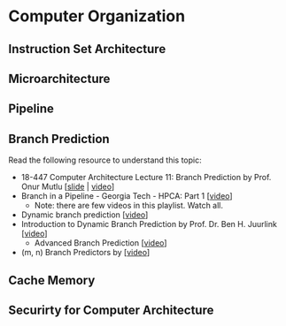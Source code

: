 
# Computer Organization

## Instruction Set Architecture

## Microarchitecture

## Pipeline

## Branch Prediction

Read the following resource to understand this topic:
- 18-447 Computer Architecture Lecture 11: Branch Prediction by Prof. Onur Mutlu [[slide](https://course.ece.cmu.edu/~ece447/s13/lib/exe/fetch.php?media=onur-447-spring13-lecture11-branch-prediction-afterlecture.pdf) | [video](https://www.youtube.com/watch?v=z77VpggShvg)]
- Branch in a Pipeline - Georgia Tech - HPCA: Part 1 [[video](https://www.youtube.com/watch?v=ckQAlp7WeHo)]
  - Note: there are few videos in this playlist. Watch all.
- Dynamic branch prediction [[video](https://www.youtube.com/watch?v=MFgSSm7KaYY)]
- Introduction to Dynamic Branch Prediction by Prof. Dr. Ben H. Juurlink [[video](https://www.youtube.com/watch?v=PFmx2p6NA0A)]
  - Advanced Branch Prediction [[video](https://www.youtube.com/watch?v=avp3bDqCXYM)]
- (m, n) Branch Predictors by [[video](https://www.youtube.com/watch?v=RShaZENRGFg0)]

## Cache Memory


## Securirty for Computer Architecture
